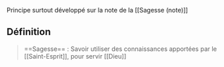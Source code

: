 Principe surtout développé sur la note de la [[Sagesse (note)]]
## Définition
> ==Sagesse== : Savoir utiliser des connaissances apportées par le [[Saint-Esprit]], pour servir [[Dieu]]